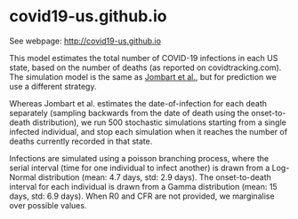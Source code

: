 # covid19-us.github.io

See webpage: http://covid19-us.github.io

This model estimates the total number of COVID-19 infections in each US state, based on the number of deaths (as reported on covidtracking.com). The simulation model is the same as [Jombart et al.](https://www.medrxiv.org/content/10.1101/2020.03.10.20033761v1.full.pdf), but for prediction we use a different strategy. 

Whereas Jombart et al. estimates the date-of-infection for each death separately (sampling backwards from the date of death using the onset-to-death distribution), we run 500 stochastic simulations starting from a single infected individual, and stop each simulation when it reaches the number of deaths currently recorded in that state.

Infections are simulated using a poisson branching process, where the serial interval (time for one individual to infect another) is drawn from a Log-Normal distribution (mean: 4.7 days, std: 2.9 days). The onset-to-death interval for each individual is drawn from a Gamma distribution (mean: 15 days, std: 6.9 days). When R0 and CFR are not provided, we marginalise over possible values.
